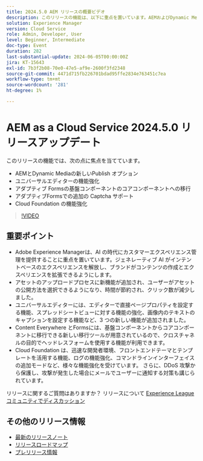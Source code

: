 ```yaml
---
title: 2024.5.0 AEM リリースの概要ビデオ
description: このリリースの機能は、以下に重点を置いています。AEMおよびDynamic Mediaの新しいPublish オプション ユニバーサルエディターの機能強化アダプティブForms基盤コンポーネントのコアコンポーネントへの移行アダプティブForms Cloud Foundation の追加の Captcha サポート機能強化
solution: Experience Manager
version: Cloud Service
role: Admin, Developer, User
level: Beginner, Intermediate
doc-type: Event
duration: 282
last-substantial-update: 2024-06-05T00:00:00Z
jira: KT-15643
exl-id: 7b3f2b08-70e0-47e5-af9e-2600f3fd2348
source-git-commit: 4471d715fb226701bdad95ffe2834e763451c7ea
workflow-type: tm+mt
source-wordcount: '281'
ht-degree: 1%

---
```


# AEM as a Cloud Service 2024.5.0 リリースアップデート

このリリースの機能では、次の点に焦点を当てています。

* AEMとDynamic Mediaの新しいPublish オプション
* ユニバーサルエディターの機能強化
* アダプティブ Formsの基盤コンポーネントのコアコンポーネントへの移行
* アダプティブFormsでの追加の Captcha サポート
* Cloud Foundation の機能強化

>[!VIDEO](https://video.tv.adobe.com/v/3429503/?learn=on)

## 重要ポイント

* Adobe Experience Managerは、AI の時代にカスタマーエクスペリエンス管理を提供することに重点を置いています。ジェネレーティブ AI がインテントベースのエクスペリエンスを解放し、ブランドがコンテンツの作成とエクスペリエンスを拡張できるようにします。
* アセットのアップロードプロセスに新機能が追加され、ユーザーがアセットの公開方法を選択できるようになり、時間が節約され、クリック数が減少しました。
* ユニバーサルエディターには、エディターで直接ページプロパティを設定する機能、スプレッドシートビューに対する機能の強化、画像内のテキストのキャプションを設定する機能など、3 つの新しい機能が追加されました。
* Content Everywhere とFormsには、基盤コンポーネントからコアコンポーネントに移行できる新しい移行ツールが用意されているので、クロスチャネルの目的でヘッドレスフォームを使用する機能が利用できます。
* Cloud Foundation は、迅速な開発者環境、フロントエンドテーマとテンプレートを活用する機能、ログの機能強化、コマンドラインインターフェイスの追加モードなど、様々な機能強化を受けています。 さらに、DDoS 攻撃から保護し、攻撃が発生した場合にメールでユーザーに通知する対策も講じられています。


リリースに関するご質問はありますか？  リリースについて [Experience Leagueコミュニティでディスカッション ](https://adobe.ly/44Ofo8H)

## その他のリリース情報

* [最新のリリースノート](https://experienceleague.adobe.com/docs/experience-manager-cloud-service/content/release-notes/home.html?lang=ja)
* [ リリースロードマップ ](https://experienceleague.adobe.com/docs/experience-manager-release-information/aem-release-updates/update-releases-roadmap.html?lang=ja)
* [ プレリリース情報 ](https://experienceleague.adobe.com/docs/experience-manager-cloud-service/content/release-notes/prerelease.html)
